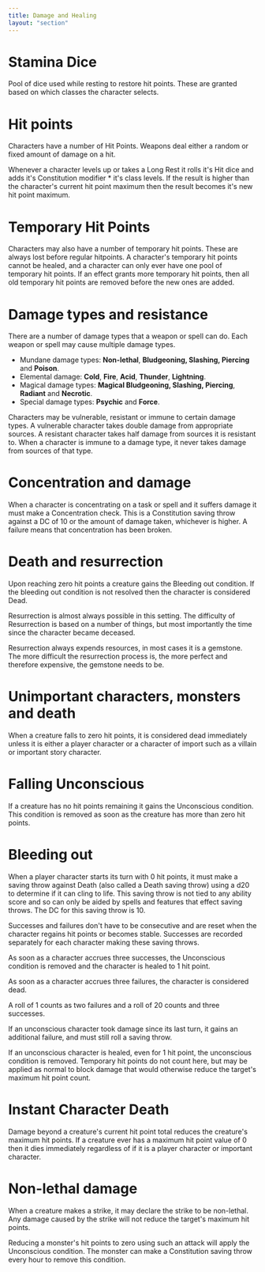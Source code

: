 ```yaml
---
title: Damage and Healing
layout: "section"
---
```


# Stamina Dice
Pool of dice used while resting to restore hit points. These are granted based on which classes the character selects.

# Hit points
Characters have a number of Hit Points. Weapons deal either a random or fixed amount of damage on a hit.

Whenever a character levels up or takes a Long Rest it rolls it's Hit dice and adds it's Constitution modifier * it's class levels. If the result is higher than the character's current hit point maximum then the result becomes it's new hit point maximum.

# Temporary Hit Points
Characters may also have a number of temporary hit points. These are always lost before regular hitpoints. A character's temporary hit points cannot be healed, and a character can only ever have one pool of temporary hit points. If an effect grants more temporary hit points, then all old temporary hit points are removed before the new ones are added.

# Damage types and resistance
There are a number of damage types that a weapon or spell can do. Each weapon or spell may cause multiple damage types.

- Mundane damage types: **Non-lethal**, **Bludgeoning, Slashing, Piercing** and **Poison**.
- Elemental damage: **Cold**, **Fire**, **Acid**, **Thunder**, **Lightning**.
- Magical damage types: **Magical Bludgeoning, Slashing, Piercing**, **Radiant** and **Necrotic**.
- Special damage types: **Psychic** and **Force**.

Characters may be vulnerable, resistant or immune to certain damage types. A vulnerable character takes double damage from appropriate sources. A resistant character takes half damage from sources it is resistant to. When a character is immune to a damage type, it never takes damage from sources of that type.

# Concentration and damage
When a character is concentrating on a task or spell and it suffers damage it must make a Concentration check. This is a Constitution saving throw against a DC of 10 or the amount of damage taken, whichever is higher. A failure means that concentration has been broken.

# Death and resurrection
Upon reaching zero hit points a creature gains the Bleeding out condition. If the bleeding out condition is not resolved then the character is considered Dead.

Resurrection is almost always possible in this setting. The difficulty of Resurrection is based on a number of things, but most importantly the time since the character became deceased.

Resurrection always expends resources, in most cases it is a gemstone. The more difficult the resurrection process is, the more perfect and therefore expensive, the gemstone needs to be.

# Unimportant characters, monsters and death
When a creature falls to zero hit points, it is considered dead immediately unless it is either a player character or a character of import such as a villain or important story character.

# Falling Unconscious
If a creature has no hit points remaining it gains the Unconscious condition. This condition is removed as soon as the creature has more than zero hit points.

# Bleeding out
When a player character starts its turn with 0 hit points, it must make a saving throw against Death (also called a Death saving throw) using a d20 to determine if it can cling to life. This saving throw is not tied to any ability score and so can only be aided by spells and features that effect saving throws. The DC for this saving throw is 10.

Successes and failures don't have to be consecutive and are reset when the character regains hit points or becomes stable. Successes are recorded separately for each character making these saving throws.

As soon as a character accrues three successes, the Unconscious condition is removed and the character is healed to 1 hit point.

As soon as a character accrues three failures, the character is considered dead.

A roll of 1 counts as two failures and a roll of 20 counts and three successes.

If an unconscious character took damage since its last turn, it gains an additional failure, and must still roll a saving throw.

If an unconscious character is healed, even for 1 hit point, the unconscious condition is removed. Temporary hit points do not count here, but may be applied as normal to block damage that would otherwise reduce the target's maximum hit point count.

# Instant Character Death
Damage beyond a creature's current hit point total reduces the creature's maximum hit points. If a creature ever has a maximum hit point value of 0 then it dies immediately regardless of if it is a player character or important character.

# Non-lethal damage
When a creature makes a strike, it may declare the strike to be non-lethal. Any damage caused by the strike will not reduce the target's maximum hit points.

Reducing a monster's hit points to zero using such an attack will apply the Unconscious condition. The monster can make a Constitution saving throw every hour to remove this condition.

